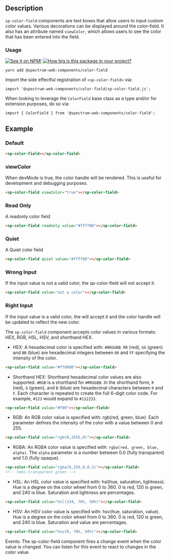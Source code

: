 ## Description

`sp-color-field` components are text boxes that allow users to input custom color values. Various decorations can be displayed around the color-field. It also has an attribute named `viewColor`, which allows users to see the color that has been entered into the field.

### Usage

[![See it on NPM!](https://img.shields.io/npm/v/@spectrum-web-components/color-field?style=for-the-badge)](https://www.npmjs.com/package/@spectrum-web-components/color-field)
[![How big is this package in your project?](https://img.shields.io/bundlephobia/minzip/@spectrum-web-components/color-field?style=for-the-badge)](https://bundlephobia.com/result?p=@spectrum-web-components/color-field)

```
yarn add @spectrum-web-components/color-field
```

Import the side effectful registration of `<sp-color-field>` via:

```
import '@spectrum-web-components/color-field/sp-color-field.js';
```

When looking to leverage the `ColorField` base class as a type and/or for extension purposes, do so via:

```
import { ColorField } from '@spectrum-web-components/color-field';
```

## Example

### Default

```html
<sp-color-field></sp-color-field>
```

### viewColor

When devMode is true, the color handle will be rendered. This is useful for development and debugging purposes.

```html
<sp-color-field viewColor="true"></sp-color-field>
```

### Read Only

A readonly color field

```html
<sp-color-field readonly value="#ffff00"></sp-color-field>
```

### Quiet

A Quiet color field

```html
<sp-color-field quiet value="#ffff00"></sp-color-field>
```

### Wrong Input

If the input value is not a valid color, the sp-color-field will not accept it.

```html
<sp-color-field value="not a color"></sp-color-field>
```

### Right Input

If the input value is a valid color, the <sp-color-field> will accept it and the color handle will be updated to reflect the new color.

The `sp-color-field` component accepts color values in various formats: HEX, RGB, HSL, HSV, and shorthand HEX.

-   HEX: A hexadecimal color is specified with: `#RRGGBB`. `RR` (red), `GG` (green) and `BB` (blue) are hexadecimal integers between `00` and `FF` specifying the intensity of the color.

```html
<sp-color-field value="#ff0000"></sp-color-field>
```

-   Shorthand HEX: Shorthand hexadecimal color values are also supported. `#RGB` is a shorthand for `#RRGGBB`. In the shorthand form, `R` (red), `G` (green), and `B` (blue) are hexadecimal characters between `0` and `F`. Each character is repeated to create the full 6-digit color code. For example, `#123` would expand to `#112233`.

```html
<sp-color-field value="#f00"></sp-color-field>
```

-   RGB: An RGB color value is specified with: rgb(red, green, blue). Each parameter defines the intensity of the color with a value between 0 and 255.

```html
<sp-color-field value="rgb(0,2555,0)"></sp-color-field>
```

-   RGBA: An RGBA color value is specified with: `rgba(red, green, blue, alpha)`. The `alpha` parameter is a number between 0.0 (fully transparent) and 1.0 (fully opaque).

```html
<sp-color-field value="rgba(0,255,0,0.3)"></sp-color-field>
<!-- Semi-transparent green -->
```

-   HSL: An HSL color value is specified with: hsl(hue, saturation, lightness). Hue is a degree on the color wheel from 0 to 360. 0 is red, 120 is green, and 240 is blue. Saturation and lightness are percentages.

```html
<sp-color-field value="hsl(234, 70%, 50%)"></sp-color-field>
```

-   HSV: An HSV color value is specified with: hsv(hue, saturation, value). Hue is a degree on the color wheel from 0 to 360. 0 is red, 120 is green, and 240 is blue. Saturation and value are percentages.

```html
<sp-color-field value="hsv(0, 70%, 50%)"></sp-color-field>
```

Events:
The sp-color-field component fires a change event when the color value is changed. You can listen for this event to react to changes in the color value.
